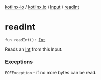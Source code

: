 [kotlinx-io](../../index.md) / [kotlinx.io](../index.md) / [Input](index.md) / [readInt](./read-int.md)

# readInt

`fun readInt(): `[`Int`](https://kotlinlang.org/api/latest/jvm/stdlib/kotlin/-int/index.html)

Reads an [Int](https://kotlinlang.org/api/latest/jvm/stdlib/kotlin/-int/index.html) from this Input.

### Exceptions

`EOFException` - if no more bytes can be read.